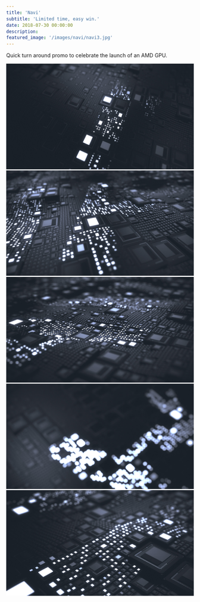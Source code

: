 ```yaml
---
title: 'Navi'
subtitle: 'Limited time, easy win.'
date: 2018-07-30 00:00:00
description: 
featured_image: '/images/navi/navi3.jpg'
---
```


Quick turn around promo to celebrate the launch of an AMD GPU.

<div class="gallery" data-columns="2">
	<img src="/images/navi/navi1.jpg">		
	<img src="/images/navi/navi2.jpg">			
	<img src="/images/navi/navi3.jpg">
	<img src="/images/navi/navi4.jpg">
	<img src="/images/navi/navi5.jpg">
</div>
